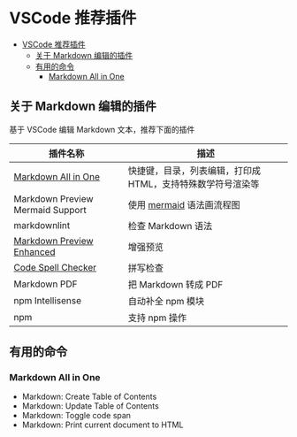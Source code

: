 # VSCode 推荐插件

- [VSCode 推荐插件](#vscode-%E6%8E%A8%E8%8D%90%E6%8F%92%E4%BB%B6)
  - [关于 Markdown 编辑的插件](#%E5%85%B3%E4%BA%8E-markdown-%E7%BC%96%E8%BE%91%E7%9A%84%E6%8F%92%E4%BB%B6)
  - [有用的命令](#%E6%9C%89%E7%94%A8%E7%9A%84%E5%91%BD%E4%BB%A4)
    - [Markdown All in One](#markdown-all-in-one)

## 关于 Markdown 编辑的插件

基于 VSCode 编辑 Markdown 文本，推荐下面的插件

| 插件名称 | 描述 |
| --- | --- |
| [Markdown All in One](https://marketplace.visualstudio.com/items?itemName=yzhang.markdown-all-in-one) | 快捷键，目录，列表编辑，打印成 HTML，支持特殊数学符号渲染等 |
| Markdown Preview Mermaid Support | 使用 [mermaid](https://mermaidjs.github.io/) 语法画流程图 |
| markdownlint | 检查 Markdown 语法 |
| [Markdown Preview Enhanced](https://marketplace.visualstudio.com/items?itemName=shd101wyy.markdown-preview-enhanced) | 增强预览 |
| [Code Spell Checker](https://marketplace.visualstudio.com/items?itemName=streetsidesoftware.code-spell-checker) | 拼写检查 |
| Markdown PDF | 把 Markdown 转成 PDF |
| npm Intellisense | 自动补全 npm 模块 |
| npm | 支持 npm 操作 |

## 有用的命令

### Markdown All in One

- Markdown: Create Table of Contents
- Markdown: Update Table of Contents
- Markdown: Toggle code span
- Markdown: Print current document to HTML
